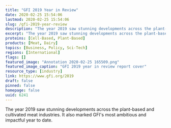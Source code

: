 ```yaml
---
title: "GFI 2019 Year in Review"
date: 2020-02-25 15:54:06
lastmod: 2020-02-25 15:54:06
slug: /gfi-2019-year-review
description: "The year 2019 saw stunning developments across the plant-based and cultivated meat industries. It also marked GFI’s most ambitious and impactful year to date."
excerpt: "The year 2019 saw stunning developments across the plant-based and cultivated meat industries. It also marked GFI’s most ambitious and impactful year to date."
proteins: [Cell-Based, Plant-Based]
products: [Meat, Dairy]
topics: [Business, Policy, Sci-Tech]
regions: [International]
flags: []
featured_image: "Annotation 2020-02-25 165509.png"
featured_image_caption: "GFI 2019 year in review report cover"
resource_type: [industry]
link: https://www.gfi.org/2019
draft: false
pinned: false
homepage: false
uuid: 6241
---
```

The year 2019 saw stunning developments across the plant-based and
cultivated meat industries. It also marked GFI's most ambitious and
impactful year to date.
